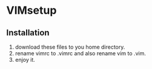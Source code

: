 # VIMsetup
## Installation
1. download these files to you home directory.
2. rename vimrc to .vimrc and also rename vim to .vim.
3. enjoy it.

